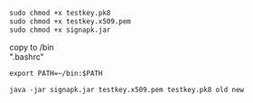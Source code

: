```xml
sudo chmod +x testkey.pk8
sudo chmod +x testkey.x509.pem
sudo chmod +x signapk.jar
```
copy to /bin</br>
".bashrc"
```xml
export PATH=~/bin:$PATH
```
```xml
java -jar signapk.jar testkey.x509.pem testkey.pk8 old new
```

